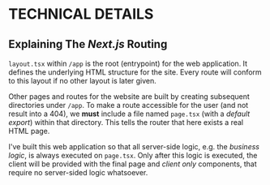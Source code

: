 # TECHNICAL DETAILS

## Explaining The _Next.js_ Routing

`layout.tsx` within `/app` is the root (entrypoint) for the web application. It defines the underlying HTML structure for the site. Every route will conform to this layout if no other layout is later given.

Other pages and routes for the website are built by creating subsequent directories under `/app`. To make a route accessible for the user (and not result into a 404), we **must** include a file named `page.tsx` (with a _default export_) within that directory. This tells the router that here exists a real HTML page.

I've built this web application so that all server-side logic, e.g. the _business logic_, is always executed on `page.tsx`. Only after this logic is executed, the client will be provided with the final page and _client only_ components, that require no server-sided logic whatsoever.
